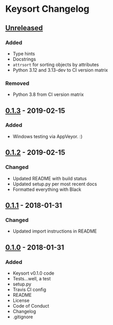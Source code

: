 # Keysort Changelog


<!--
- Added: for new features
- Changed: for changes in existing functionality
- Deprecated: for soon-to-be removed features
- Removed: for now removed features
- Fixed: for any bug fixes
- Security: in case of vulnerabilities
-->


## [Unreleased]

### Added
- Type hints
- Docstrings
- `attrsort` for sorting objects by attributes
- Python 3.12 and 3.13-dev to CI version matrix

### Removed
- Python 3.8 from CI version matrix


## [0.1.3] - 2019-02-15

### Added
- Windows testing via AppVeyor. :)


## [0.1.2] - 2019-02-15

### Changed
- Updated README with build status
- Updated setup.py per most recent docs
- Formatted everything with Black


## [0.1.1] - 2018-01-31

### Changed
- Updated import instructions in README


## [0.1.0] - 2018-01-31

### Added
- Keysort v0.1.0 code
- Tests...well, a test
- setup.py
- Travis CI config
- README
- License
- Code of Conduct
- Changelog
- .gitignore


[Unreleased]: https://github.com/nkantar/Keysort/compare/0.1.3...HEAD
[0.1.3]: https://github.com/nkantar/Keysort/compare/0.1.2...0.1.3
[0.1.2]: https://github.com/nkantar/Keysort/compare/0.1.1...0.1.2
[0.1.1]: https://github.com/nkantar/Keysort/compare/0.1.0...0.1.1
[0.1.0]: https://github.com/nkantar/Keysort/releases/tag/0.1.0
